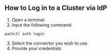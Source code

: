 ## How to Log in to a Cluster via IdP

1. Open a terminal.
2. Input the following command:
```s
pachctl auth login
```
3. Select the connector you wish to use.
4. Provide your credentials